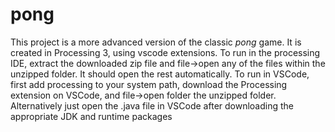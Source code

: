# pong
This project is a more advanced version of the classic *pong* game. It is created in Processing 3, using vscode extensions.
To run in the processing IDE, extract the downloaded zip file and file->open any of the files within the unzipped folder.  It should open the rest automatically.
To run in VSCode, first add processing to your system path, download the Processing extension on VSCode, and file->open folder the unzipped folder.  Alternatively just open the .java file in VSCode after downloading the appropriate JDK and runtime packages

